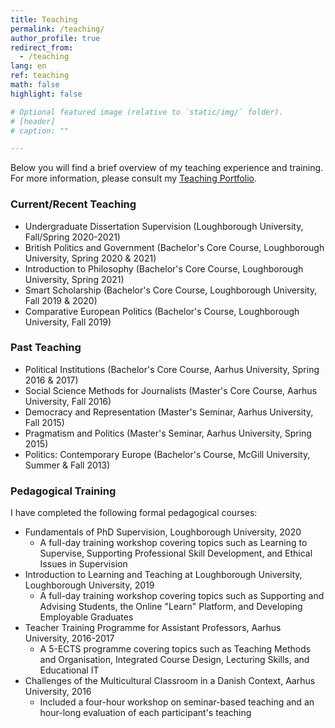 ```yaml
---
title: Teaching
permalink: /teaching/
author_profile: true
redirect_from:
  - /teaching
lang: en
ref: teaching
math: false
highlight: false

# Optional featured image (relative to `static/img/` folder).
# [header]
# caption: ""

---
```


Below you will find a brief overview of my teaching experience and training. For more information, please consult my [Teaching Portfolio](https://anthonykevins.github.io/files/Teaching_Portfolio.pdf).

### Current/Recent Teaching

- Undergraduate Dissertation Supervision (Loughborough University, Fall/Spring 2020-2021)
- British Politics and Government (Bachelor's Core Course, Loughborough University, Spring 2020 & 2021)
- Introduction to Philosophy (Bachelor's Core Course, Loughborough University, Spring 2021)
- Smart Scholarship (Bachelor's Core Course, Loughborough University, Fall 2019 & 2020)
- Comparative European Politics (Bachelor's Course, Loughborough University, Fall 2019)

### Past Teaching 

- Political Institutions (Bachelor's Core Course, Aarhus University, Spring 2016 & 2017)
- Social Science Methods for Journalists (Master's Core Course, Aarhus University, Fall 2016)
- Democracy and Representation (Master's Seminar, Aarhus University, Fall 2015)
- Pragmatism and Politics (Master's Seminar, Aarhus University, Spring 2015)
- Politics: Contemporary Europe (Bachelor's Course, McGill University, Summer & Fall 2013)

### Pedagogical Training

I have completed the following formal pedagogical courses:

- Fundamentals of PhD Supervision, Loughborough University, 2020
  - A full-day training workshop covering topics such as Learning to Supervise, Supporting Professional Skill Development, and Ethical Issues in Supervision
- Introduction to Learning and Teaching at Loughborough University, Loughborough University, 2019
  - A full-day training workshop covering topics such as Supporting and Advising Students, the Online "Learn" Platform, and Developing Employable Graduates
- Teacher Training Programme for Assistant Professors, Aarhus University, 2016-2017
  - A 5-ECTS programme covering topics such as Teaching Methods and Organisation, Integrated Course Design, Lecturing Skills, and Educational IT
- Challenges of the Multicultural Classroom in a Danish Context, Aarhus University, 2016
  - Included a four-hour workshop on seminar-based teaching and an hour-long evaluation of each participant's teaching
